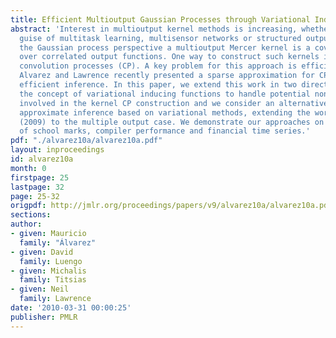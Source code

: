 ```yaml
---
title: Efficient Multioutput Gaussian Processes through Variational Inducing Kernels
abstract: 'Interest in multioutput kernel methods is increasing, whether under the
  guise of multitask learning, multisensor networks or structured output data. From
  the Gaussian process perspective a multioutput Mercer kernel is a covariance function
  over correlated output functions. One way to construct such kernels is based on
  convolution processes (CP). A key problem for this approach is efficient inference.
  Alvarez and Lawrence recently presented a sparse approximation for CPs that enabled
  efficient inference. In this paper, we extend this work in two directions: we introduce
  the concept of variational inducing functions to handle potential non-smooth functions
  involved in the kernel CP construction and we consider an alternative approach to
  approximate inference based on variational methods, extending the work by Titsias
  (2009) to the multiple output case. We demonstrate our approaches on prediction
  of school marks, compiler performance and financial time series.'
pdf: "./alvarez10a/alvarez10a.pdf"
layout: inproceedings
id: alvarez10a
month: 0
firstpage: 25
lastpage: 32
page: 25-32
origpdf: http://jmlr.org/proceedings/papers/v9/alvarez10a/alvarez10a.pdf
sections: 
author:
- given: Mauricio
  family: "Álvarez"
- given: David
  family: Luengo
- given: Michalis
  family: Titsias
- given: Neil
  family: Lawrence
date: '2010-03-31 00:00:25'
publisher: PMLR
---
```

